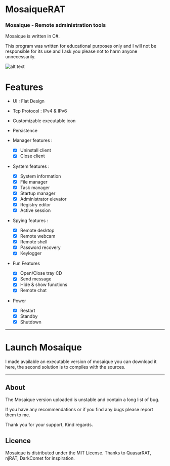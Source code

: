 # MosaiqueRAT

### Mosaique - Remote administration tools

Mosaique is written in C#. 

This program was written for educational purposes only and I will not be responsible for its use and I ask you please not to harm anyone unnecessarily. 

![alt text](https://github.com/thdal/MosaiqueRAT/blob/master/Github/Mosaique.png)

# Features

* UI : Flat Design 
* Tcp Protocol : IPv4 & IPv6
* Customizable executable icon
* Persistence

* Manager features :
  * [x] Uninstall client 
  * [x] Close client

* System features :
  * [x] System information
  * [x] File manager
  * [x] Task manager
  * [x] Startup manager  
  * [x] Administrator elevator
  * [x] Registry editor
  * [x] Active session

* Spying features :
  * [x] Remote desktop
  * [x] Remote webcam
  * [x] Remote shell  
  * [x] Password recovery
  * [x] Keylogger
  
* Fun Features
  * [x] Open/Close tray CD
  * [x] Send message
  * [x] Hide & show functions
  * [x] Remote chat
  
 * Power
   * [x] Restart
   * [x] Standby
   * [x] Shutdown
   
-------------

# Launch Mosaique 

I made available an executable version of mosaique you can download it here, the second solution is to compiles with the sources.

-------------

## About

The Mosaique version uploaded is unstable and contain a long list of bug.

If you have any recommendations or if you find any bugs please report them to me.

Thank you for your support, Kind regards.


## Licence

Mosaique is distributed under the MIT License. Thanks to QuasarRAT, njRAT, DarkComet for inspiration.
